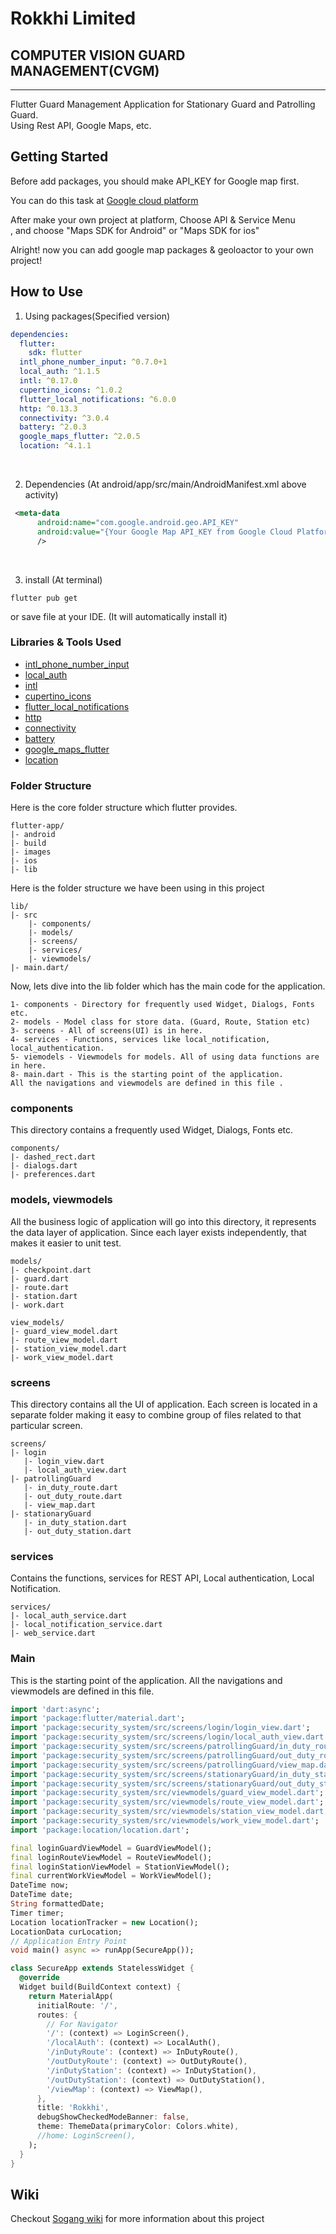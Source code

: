 # Rokkhi Limited
## COMPUTER VISION GUARD MANAGEMENT(CVGM)

------------------------------------------
Flutter Guard Management Application for Stationary Guard and Patrolling Guard. </br>
Using Rest API, Google Maps, etc. </br>


## Getting Started

Before add packages, you should make API_KEY for Google map first.

You can do this task at [Google cloud platform](https://console.cloud.google.com/)

After make your own project at platform, Choose API & Service Menu</br>,
and choose "Maps SDK for Android" or "Maps SDK for ios"

Alright! now you can add google map packages & geoloactor to your own project!

## How to Use 

1. Using packages(Specified version)
~~~yaml
dependencies:
  flutter:
    sdk: flutter
  intl_phone_number_input: ^0.7.0+1
  local_auth: ^1.1.5
  intl: ^0.17.0
  cupertino_icons: ^1.0.2
  flutter_local_notifications: ^6.0.0
  http: ^0.13.3
  connectivity: ^3.0.4
  battery: ^2.0.3
  google_maps_flutter: ^2.0.5
  location: ^4.1.1
~~~
</br>

2. Dependencies (At android/app/src/main/AndroidManifest.xml above activity)
~~~xml
 <meta-data
      android:name="com.google.android.geo.API_KEY"
      android:value="{Your Google Map API_KEY from Google Cloud Platform}"
      /> 
~~~
</br>

3. install (At terminal)
~~~Linux
flutter pub get
~~~
or save file at your IDE. (It will automatically install it)
</br>


### Libraries & Tools Used
* [intl_phone_number_input](https://pub.dev/packages/intl_phone_number_input)
* [local_auth](https://pub.dev/packages/local_auth)
* [intl](https://pub.dev/packages/intl)
* [cupertino_icons](https://pub.dev/packages/cupertino_icons)
* [flutter_local_notifications ](https://pub.dev/packages/flutter_local_notifications)
* [http](https://pub.dev/packages/http)
* [connectivity](https://pub.dev/packages/connectivity)
* [battery](https://pub.dev/packages/battery)
* [google_maps_flutter](https://pub.dev/packages/google_maps_flutter)
* [location](https://pub.dev/packages/location)

### Folder Structure
Here is the core folder structure which flutter provides.

```
flutter-app/
|- android
|- build
|- images
|- ios
|- lib
```

Here is the folder structure we have been using in this project

```
lib/
|- src
    |- components/
    |- models/
    |- screens/
    |- services/
    |- viewmodels/
|- main.dart/
```

Now, lets dive into the lib folder which has the main code for the application.

```
1- components - Directory for frequently used Widget, Dialogs, Fonts etc.
2- models - Model class for store data. (Guard, Route, Station etc)
3- screens - All of screens(UI) is in here.
4- services - Functions, services like local_notification, local_authentication.
5- viemodels - Viewmodels for models. All of using data functions are in here.
8- main.dart - This is the starting point of the application. 
All the navigations and viewmodels are defined in this file .
```

### components

This directory contains a frequently used Widget, Dialogs, Fonts etc.

```
components/
|- dashed_rect.dart
|- dialogs.dart
|- preferences.dart
```

### models, viewmodels

All the business logic of application will go into this directory, it represents the data layer of application. Since each layer exists independently, that makes it easier to unit test. 
```
models/
|- checkpoint.dart
|- guard.dart
|- route.dart
|- station.dart
|- work.dart
   
view_models/
|- guard_view_model.dart
|- route_view_model.dart
|- station_view_model.dart
|- work_view_model.dart

```

### screens

This directory contains all the UI of application. Each screen is located in a separate folder making it easy to combine group of files related to that particular screen. 

```
screens/
|- login
   |- login_view.dart
   |- local_auth_view.dart
|- patrollingGuard
   |- in_duty_route.dart
   |- out_duty_route.dart
   |- view_map.dart
|- stationaryGuard
   |- in_duty_station.dart
   |- out_duty_station.dart

```

### services

Contains the functions, services for REST API, Local authentication, Local Notification.

```
services/
|- local_auth_service.dart
|- local_notification_service.dart
|- web_service.dart
```

### Main

This is the starting point of the application. All the navigations and viewmodels are defined in this file.

```dart
import 'dart:async';
import 'package:flutter/material.dart';
import 'package:security_system/src/screens/login/login_view.dart';
import 'package:security_system/src/screens/login/local_auth_view.dart';
import 'package:security_system/src/screens/patrollingGuard/in_duty_route.dart';
import 'package:security_system/src/screens/patrollingGuard/out_duty_route.dart';
import 'package:security_system/src/screens/patrollingGuard/view_map.dart';
import 'package:security_system/src/screens/stationaryGuard/in_duty_station.dart';
import 'package:security_system/src/screens/stationaryGuard/out_duty_station.dart';
import 'package:security_system/src/viewmodels/guard_view_model.dart';
import 'package:security_system/src/viewmodels/route_view_model.dart';
import 'package:security_system/src/viewmodels/station_view_model.dart';
import 'package:security_system/src/viewmodels/work_view_model.dart';
import 'package:location/location.dart';

final loginGuardViewModel = GuardViewModel();
final loginRouteViewModel = RouteViewModel();
final loginStationViewModel = StationViewModel();
final currentWorkViewModel = WorkViewModel();
DateTime now;
DateTime date;
String formattedDate;
Timer timer;
Location locationTracker = new Location();
LocationData curLocation;
// Application Entry Point
void main() async => runApp(SecureApp());

class SecureApp extends StatelessWidget {
  @override
  Widget build(BuildContext context) {
    return MaterialApp(
      initialRoute: '/',
      routes: {
        // For Navigator
        '/': (context) => LoginScreen(),
        '/localAuth': (context) => LocalAuth(),
        '/inDutyRoute': (context) => InDutyRoute(),
        '/outDutyRoute': (context) => OutDutyRoute(),
        '/inDutyStation': (context) => InDutyStation(),
        '/outDutyStation': (context) => OutDutyStation(),
        '/viewMap': (context) => ViewMap(),
      },
      title: 'Rokkhi',
      debugShowCheckedModeBanner: false,
      theme: ThemeData(primaryColor: Colors.white),
      //home: LoginScreen(),
    );
  }
}
```

## Wiki

Checkout [Sogang wiki](http://cscp2.sogang.ac.kr/CSE4186/index.php/Rokkhi_Limited_(IoT%EB%A5%BC_%EC%9D%B4%EC%9A%A9%ED%95%9C_%EC%8B%9C%EC%84%A4%EA%B4%80%EB%A6%AC%EC%8B%9C%EC%8A%A4%ED%85%9C)) for more information about this project
